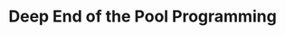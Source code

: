 # Deep End of the Pool Programming

<!--

- py Python
- pl Perl6
- js Node (JavaScript)
- rb Ruby?

-->

